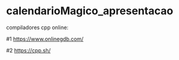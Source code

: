 # calendarioMagico_apresentacao
compiladores cpp online:

#1
https://www.onlinegdb.com/

#2
https://cpp.sh/
